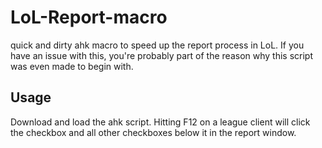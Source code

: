 # LoL-Report-macro
quick and dirty ahk macro to speed up the report process in LoL. If you have an issue with this, you're probably part of the reason why this script was even made to begin with.

## Usage
Download and load the ahk script.
Hitting F12 on a league client will click the checkbox and all other checkboxes below it in the report window.
